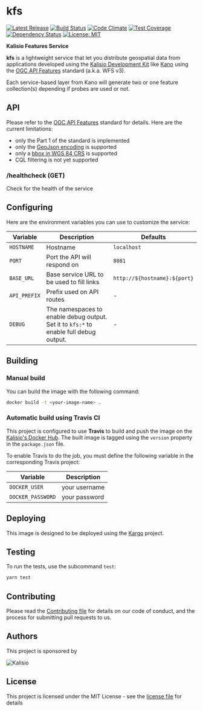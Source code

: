 # kfs

[![Latest Release](https://img.shields.io/github/v/tag/kalisio/kfs?sort=semver&label=latest)](https://github.com/kalisio/kfs/releases)
[![Build Status](https://app.travis-ci.com/kalisio/kfs.svg?branch=master)](https://app.travis-ci.com/kalisio/kfs)
[![Code Climate](https://codeclimate.com/github/kalisio/kfs/badges/gpa.svg)](https://codeclimate.com/github/kalisio/kfs)
[![Test Coverage](https://codeclimate.com/github/kalisio/kfs/badges/coverage.svg)](https://codeclimate.com/github/kalisio/kfs/coverage)
[![Dependency Status](https://img.shields.io/david/kalisio/kfs.svg?style=flat-square)](https://david-dm.org/kalisio/kfs)
[![License: MIT](https://img.shields.io/badge/License-MIT-yellow.svg)](https://opensource.org/licenses/MIT)

**Kalisio Features Service**

**kfs** is a lightweight service that let you distribute geospatial data from applications developed using the [Kalisio Development Kit](KDK) like [Kano](https://kalisio.github.io/kano/) using the [OGC API Features](https://ogcapi.ogc.org/features/) standard (a.k.a. WFS v3).

Each service-based layer from Kano will generate two or one feature collection(s) depending if probes are used or not.

## API

Please refer to the [OGC API Features](https://ogcapi.ogc.org/features/) standard for details. Here are the current limitations:
* only the Part 1 of the standard is implemented
* only the [GeoJson encoding](https://docs.opengeospatial.org/is/17-069r4/17-069r4.html#_requirements_class_geojson) is supported
* only a [bbox in WGS 84 CRS](https://docs.ogc.org/is/17-069r4/17-069r4.html#_parameter_bbox) is supported
* CQL filtering is not yet supported

### /healthcheck (GET)

Check for the health of the service

## Configuring

Here are the environment variables you can use to customize the service:

| Variable  | Description | Defaults |
|-----------| ------------| ------------|
| `HOSTNAME` | Hostname | `localhost` |
| `PORT` | Port the API will respond on | `8081` |
| `BASE_URL` | Base service URL to be used to fill links | `http://${hostname}:${port}` |
| `API_PREFIX` | Prefix used on API routes | - |
| `DEBUG` | The namespaces to enable debug output. Set it to `kfs:*` to enable full debug output. |  - |

## Building

### Manual build 

You can build the image with the following command:

```bash
docker build -t <your-image-name> .
```

### Automatic build using Travis CI

This project is configured to use **Travis** to build and push the image on the [Kalisio's Docker Hub](https://hub.docker.com/u/kalisio/).
The built image is tagged using the `version` property in the `package.json` file.

To enable Travis to do the job, you must define the following variable in the corresponding Travis project:

| Variable  | Description |
|-----------| ------------|
| `DOCKER_USER` | your username |
| `DOCKER_PASSWORD` | your password |

## Deploying

This image is designed to be deployed using the [Kargo](https://kalisio.github.io/kargo/) project.

## Testing

To run the tests, use the subcommand `test`: 

```bash
yarn test
```

## Contributing

Please read the [Contributing file](./.github/CONTRIBUTING.md) for details on our code of conduct, and the process for submitting pull requests to us.

## Authors

This project is sponsored by 

![Kalisio](https://s3.eu-central-1.amazonaws.com/kalisioscope/kalisio/kalisio-logo-black-256x84.png)

## License

This project is licensed under the MIT License - see the [license file](./LICENSE.md) for details
